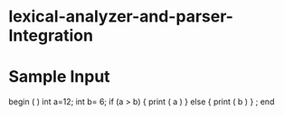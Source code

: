 # lexical-analyzer-and-parser-Integration
# Sample Input 

begin ( ) int a=12; int b= 6; if (a > b) { print ( a ) }
else { print ( b ) } ; end
